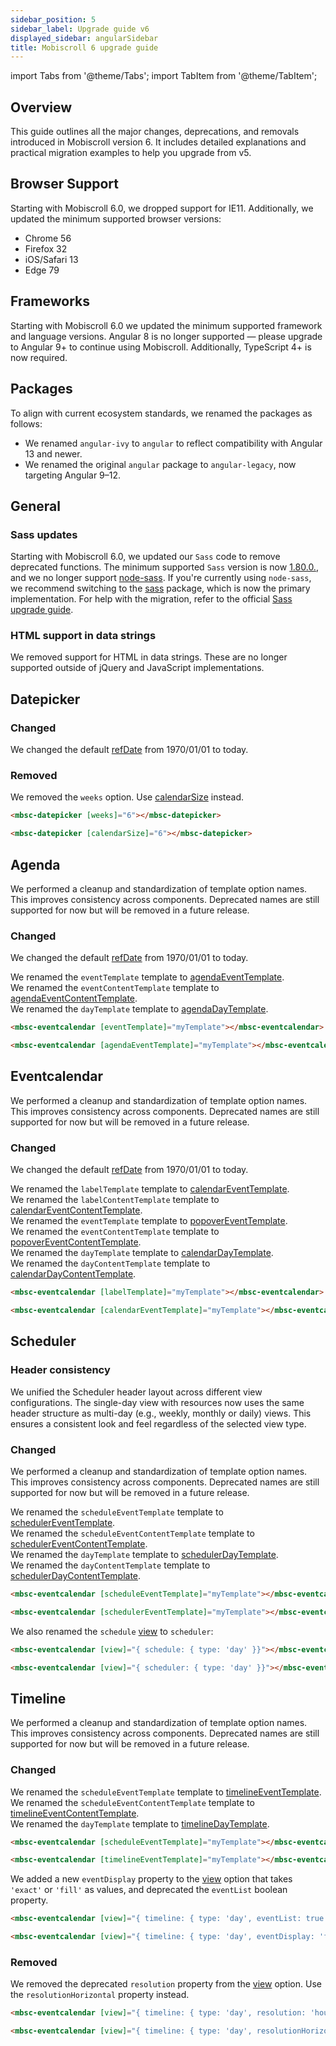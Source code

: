 ```yaml
---
sidebar_position: 5
sidebar_label: Upgrade guide v6
displayed_sidebar: angularSidebar
title: Mobiscroll 6 upgrade guide
---
```


import Tabs from '@theme/Tabs';
import TabItem from '@theme/TabItem';

## Overview

This guide outlines all the major changes, deprecations, and removals introduced in Mobiscroll version 6. It includes detailed explanations and practical migration examples to help you upgrade from v5.

## Browser Support

Starting with Mobiscroll 6.0, we dropped support for IE11. Additionally, we updated the minimum supported browser versions:

* Chrome 56
* Firefox 32
* iOS/Safari 13
* Edge 79

## Frameworks

Starting with Mobiscroll 6.0 we updated the minimum supported framework and language versions. Angular 8 is no longer supported — please upgrade to Angular 9+ to continue using Mobiscroll. Additionally, TypeScript 4+ is now required.

## Packages

To align with current ecosystem standards, we renamed the packages as follows:

* We renamed `angular-ivy` to `angular` to reflect compatibility with Angular 13 and newer.
* We renamed the original `angular` package to `angular-legacy`, now targeting Angular 9–12.

## General

### Sass updates

Starting with Mobiscroll 6.0, we updated our `Sass` code to remove deprecated functions. The minimum supported `Sass` version is now [1.80.0.](https://www.npmjs.com/package/sass), and we no longer support [node-sass](https://www.npmjs.com/package/node-sass). If you're currently using `node-sass`, we recommend switching to the [sass](https://www.npmjs.com/package/sass) package, which is now the primary implementation. For help with the migration, refer to the official [Sass upgrade guide](https://sass-lang.com/blog/libsass-is-deprecated/#how-do-i-migrate).

### HTML support in data strings 

We removed support for HTML in data strings. These are no longer supported outside of jQuery and JavaScript implementations.


## Datepicker

### Changed

We changed the default [refDate](/angular/datepicker/api#opt-refDate) from 1970/01/01 to today.

### Removed

We removed the `weeks` option. Use [calendarSize](/angular/datepicker/api#opt-calendarSize) instead.

<Tabs>
  <TabItem value="old" label="Old code" default>

```html
<mbsc-datepicker [weeks]="6"></mbsc-datepicker>
```
  </TabItem>
  <TabItem value="new" label="New code">

```html
<mbsc-datepicker [calendarSize]="6"></mbsc-datepicker>
```

  </TabItem>
</Tabs>

## Agenda

We performed a cleanup and standardization of template option names. This improves consistency across components. Deprecated names are still supported for now but will be removed in a future release.

### Changed

We changed the default [refDate](/angular/eventcalendar/api#opt-refDate) from 1970/01/01 to today. 

We renamed the `eventTemplate` template to [agendaEventTemplate](/angular/eventcalendar/api#template-agendaEventTemplate).  
We renamed the `eventContentTemplate` template to [agendaEventContentTemplate](/angular/eventcalendar/api#template-agendaEventContentTemplate).   
We renamed the `dayTemplate` template to [agendaDayTemplate](/angular/eventcalendar/api#template-agendaDayTemplate).  

<Tabs>
  <TabItem value="old" label="Old code" default>

```html
<mbsc-eventcalendar [eventTemplate]="myTemplate"></mbsc-eventcalendar>
```

  </TabItem>
  <TabItem value="new" label="New code">

```html
<mbsc-eventcalendar [agendaEventTemplate]="myTemplate"></mbsc-eventcalendar>
```

  </TabItem>
</Tabs>


## Eventcalendar

We performed a cleanup and standardization of template option names. This improves consistency across components. Deprecated names are still supported for now but will be removed in a future release.

### Changed

We changed the default [refDate](/angular/eventcalendar/api#opt-refDate) from 1970/01/01 to today.  

We renamed the `labelTemplate` template to [calendarEventTemplate](/angular/eventcalendar/api#template-calendarEventTemplate).  
We renamed the `labelContentTemplate` template to [calendarEventContentTemplate](/angular/eventcalendar/api#template-calendarEventContentTemplate).  
We renamed the `eventTemplate` template to [popoverEventTemplate](/angular/eventcalendar/api#template-popoverEventTemplate).  
We renamed the `eventContentTemplate` template to [popoverEventContentTemplate](/angular/eventcalendar/api#template-popoverEventContentTemplate).  
We renamed the `dayTemplate` template to [calendarDayTemplate](/angular/eventcalendar/api#template-calendarDayTemplate).  
We renamed the `dayContentTemplate` template to [calendarDayContentTemplate](/angular/eventcalendar/api#template-calendarDayContentTemplate).  


<Tabs>
  <TabItem value="old" label="Old code" default>

```html
<mbsc-eventcalendar [labelTemplate]="myTemplate"></mbsc-eventcalendar>
```

  </TabItem>
  <TabItem value="new" label="New code">

```html
<mbsc-eventcalendar [calendarEventTemplate]="myTemplate"></mbsc-eventcalendar>
```

  </TabItem>
</Tabs>


## Scheduler

### Header consistency

We unified the Scheduler header layout across different view configurations. The single-day view with resources now uses the same header structure as multi-day (e.g., weekly, monthly or daily) views. This ensures a consistent look and feel regardless of the selected view type.


### Changed

We performed a cleanup and standardization of template option names. This improves consistency across components. Deprecated names are still supported for now but will be removed in a future release.

We renamed the `scheduleEventTemplate` template to [schedulerEventTemplate](/angular/eventcalendar/api#template-schedulerEventTemplate).    
We renamed the `scheduleEventContentTemplate` template to [schedulerEventContentTemplate](/angular/eventcalendar/api#template-schedulerEventContentTemplate).   
We renamed the `dayTemplate` template to [schedulerDayTemplate](/angular/eventcalendar/api#template-schedulerDayTemplate).  
We renamed the `dayContentTemplate` template to [schedulerDayContentTemplate](/angular/eventcalendar/api#template-schedulerDayContentTemplate).    

<Tabs>
  <TabItem value="old" label="Old code" default>

```html
<mbsc-eventcalendar [scheduleEventTemplate]="myTemplate"></mbsc-eventcalendar>
```

  </TabItem>
  <TabItem value="new" label="New code">

```html
<mbsc-eventcalendar [schedulerEventTemplate]="myTemplate"></mbsc-eventcalendar>
```

  </TabItem>
</Tabs>

We also renamed the `schedule` [view](/angular/eventcalendar/api#opt-view) to `scheduler`:

<Tabs>
  <TabItem value="old" label="Old code" default>

```html
<mbsc-eventcalendar [view]="{ schedule: { type: 'day' }}"></mbsc-eventcalendar>
```

  </TabItem>
  <TabItem value="new" label="New code">

```html
<mbsc-eventcalendar [view]="{ scheduler: { type: 'day' }}"></mbsc-eventcalendar>
```

  </TabItem>
</Tabs>

## Timeline

We performed a cleanup and standardization of template option names. This improves consistency across components. Deprecated names are still supported for now but will be removed in a future release.

### Changed

We renamed the `scheduleEventTemplate` template to [timelineEventTemplate](/angular/eventcalendar/api#template-timelineEventTemplate).  
We renamed the `scheduleEventContentTemplate` template to [timelineEventContentTemplate](/angular/eventcalendar/api#template-timelineEventContentTemplate).  
We renamed the `dayTemplate` template to [timelineDayTemplate](/angular/eventcalendar/api#template-timelineDayTemplate).  

<Tabs>
  <TabItem value="old" label="Old code" default>

```html
<mbsc-eventcalendar [scheduleEventTemplate]="myTemplate"></mbsc-eventcalendar>
```

  </TabItem>
  <TabItem value="new" label="New code">

```html
<mbsc-eventcalendar [timelineEventTemplate]="myTemplate"></mbsc-eventcalendar>
```

  </TabItem>
</Tabs>

We added a new `eventDisplay` property to the [view](/angular/eventcalendar/api#opt-view) option that takes `'exact'` or `'fill'` as values, and deprecated the `eventList` boolean property.

<Tabs>
  <TabItem value="old" label="Old code" default>

```html
<mbsc-eventcalendar [view]="{ timeline: { type: 'day', eventList: true }}"></mbsc-eventcalendar>
```

  </TabItem>
  <TabItem value="new" label="New code">

```html
<mbsc-eventcalendar [view]="{ timeline: { type: 'day', eventDisplay: 'fill' }}"></mbsc-eventcalendar>
```

  </TabItem>
</Tabs>


### Removed

We removed the deprecated `resolution` property from the [view](/angular/eventcalendar/api#opt-view) option. Use the `resolutionHorizontal` property instead.

<Tabs>
  <TabItem value="old" label="Old code" default>

```html
<mbsc-eventcalendar [view]="{ timeline: { type: 'day', resolution: 'hour' }}"></mbsc-eventcalendar>
```

  </TabItem>
  <TabItem value="new" label="New code">

```html
<mbsc-eventcalendar [view]="{ timeline: { type: 'day', resolutionHorizontal: 'hour' }}"></mbsc-eventcalendar>
```

  </TabItem>
</Tabs>

